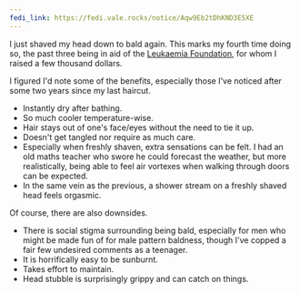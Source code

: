 ```yaml
---
fedi_link: https://fedi.vale.rocks/notice/Aqw9Eb2tDhKND3E5XE
---
```


I just shaved my head down to bald again. This marks my fourth time doing so, the past three being in aid of the [Leukaemia Foundation](https://www.leukaemia.org.au), for whom I raised a few thousand dollars.

I figured I'd note some of the benefits, especially those I've noticed after some two years since my last haircut.

- Instantly dry after bathing.
- So much cooler temperature-wise.
- Hair stays out of one's face/eyes without the need to tie it up.
- Doesn't get tangled nor require as much care.
- Especially when freshly shaven, extra sensations can be felt. I had an old maths teacher who swore he could forecast the weather, but more realistically, being able to feel air vortexes when walking through doors can be expected.
- In the same vein as the previous, a shower stream on a freshly shaved head feels orgasmic.

Of course, there are also downsides.

- There is social stigma surrounding being bald, especially for men who might be made fun of for male pattern baldness, though I've copped a fair few undesired comments as a teenager.
- It is horrifically easy to be sunburnt.
- Takes effort to maintain.
- Head stubble is surprisingly grippy and can catch on things.
